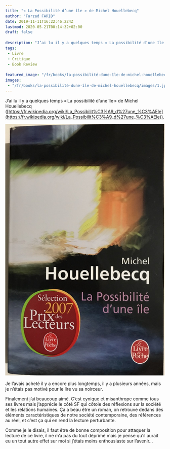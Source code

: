 ```yaml
---
title: "« La Possibilité d’une île » de Michel Houellebecq"
author: "Farzad FARID"
date: 2019-11-11T16:22:46.224Z
lastmod: 2020-05-21T00:14:32+02:00
draft: false

description: "J’ai lu il y a quelques temps « La possibilité d’une île » de Michel Houellebecq…"
tags:
 - Livre
 - Critique
 - Book Review

featured_image: "/fr/books/la-possibilité-dune-île-de-michel-houellebecq/images/1.jpeg" 
images:
 - "/fr/books/la-possibilité-dune-île-de-michel-houellebecq/images/1.jpeg"
---
```


J’ai lu il y a quelques temps « La possibilité d’une île » de Michel Houellebecq ([https://fr.wikipedia.org/wiki/La_Possibilit%C3%A9_d%27une_%C3%AEle](https://fr.wikipedia.org/wiki/La_Possibilit%C3%A9_d%27une_%C3%AEle)).




![image](images/1.jpeg#layoutTextWidth)



Je l’avais acheté il y a encore plus longtemps, il y a plusieurs années, mais je n’étais pas motivé pour le lire vu sa noirceur.

Finalement j’ai beaucoup aimé. C’est cynique et misanthrope comme tous ses livres mais j’apprécie le côté SF qui côtoie des réflexions sur la société et les relations humaines. Ça a beau être un roman, on retrouve dedans des éléments caractéristiques de notre société contemporaine, des références au réel, et c’est ça qui en rend la lecture perturbante.

Comme je le disais, il faut être de bonne composition pour attaquer la lecture de ce livre, il ne m’a pas du tout déprimé mais je pense qu’il aurait eu un tout autre effet sur moi si j’étais moins enthousiaste sur l’avenir…

